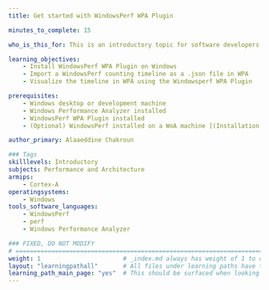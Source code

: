 ```yaml
---
title: Get started with WindowsPerf WPA Plugin

minutes_to_complete: 15

who_is_this_for: This is an introductory topic for software developers working on laptops and desktops and new to the Arm architecture.

learning_objectives:
    - Install WindowsPerf WPA Plugin on Windows 
    - Import a WindowsPerf counting timeline as a .json file in WPA
    - Visualize the timeline in WPA using the Windowsperf WPA Plugin

prerequisites:
    - Windows desktop or development machine
    - Windows Performance Analyzer installed
    - WindowsPerf WPA Plugin installed
    - (Optional) WindowsPerf installed on a WoA machine [(Installation guide)](/install-guides/wperf/)

author_primary: Alaaeddine Chakroun

### Tags
skilllevels: Introductory
subjects: Performance and Architecture
armips:
    - Cortex-A
operatingsystems:
    - Windows
tools_software_languages:
    - WindowsPerf
    - perf
    - Windows Performance Analyzer

### FIXED, DO NOT MODIFY
# ================================================================================
weight: 1                       # _index.md always has weight of 1 to order correctly
layout: "learningpathall"       # All files under learning paths have this same wrapper
learning_path_main_page: "yes"  # This should be surfaced when looking for related content. Only set for _index.md of learning path content.
---
```

